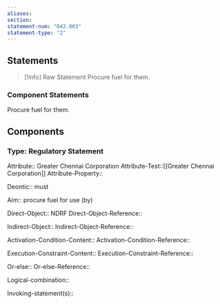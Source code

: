 ```yaml
---
aliases: 
section: 
statement-num: "042.003"
statement-type: "2"
---
```

## Statements 
> [!info] Raw Statement
> Procure fuel for them.  
> 

### Component Statements
Procure fuel for them.  
## Components
### Type: Regulatory Statement
Attribute:: Greater Chennai Corporation
Attribute-Test::[[Greater Chennai Corporation]]
Attribute-Property::

Deontic:: must

Aim:: procure fuel for use (by)

Direct-Object:: NDRF
Direct-Object-Reference:: 

Indirect-Object::
Indirect-Object-Reference:: 

Activation-Condition-Content::
Activation-Condition-Reference:: 

Execution-Constraint-Content::
Execution-Constraint-Reference:: 

Or-else::
Or-else-Reference:: 

Logical-combination::

Invoking-statement(s)::